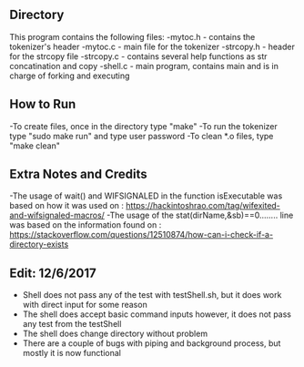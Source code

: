 ## Directory
This program contains the following files:
-mytoc.h - contains the tokenizer's header
-mytoc.c - main file for the tokenizer
-strcopy.h - header for the strcopy file
-strcopy.c - contains several help functions as str concatination and copy
-shell.c - main program, contains main and is in charge of forking and executing

## How to Run
-To create files, once in the directory type "make"
-To run the tokenizer type "sudo make run" and type user password
-To clean *.o files, type "make clean"

## Extra Notes and Credits
-The usage of wait() and WIFSIGNALED in the function isExecutable was based on how it was used on : https://hackintoshrao.com/tag/wifexited-and-wifsignaled-macros/
-The usage of the stat(dirName,&sb)==0........
 line was based on the information found on : https://stackoverflow.com/questions/12510874/how-can-i-check-if-a-directory-exists
 ## Edit: 12/6/2017
 - Shell does not pass any of the test with testShell.sh, but it does work with direct input for some reason
 - The shell does accept basic command inputs however, it does not pass any test from the testShell
 - The shell does change directory without problem
 - There are a couple of bugs with piping and background process, but mostly it is now functional
